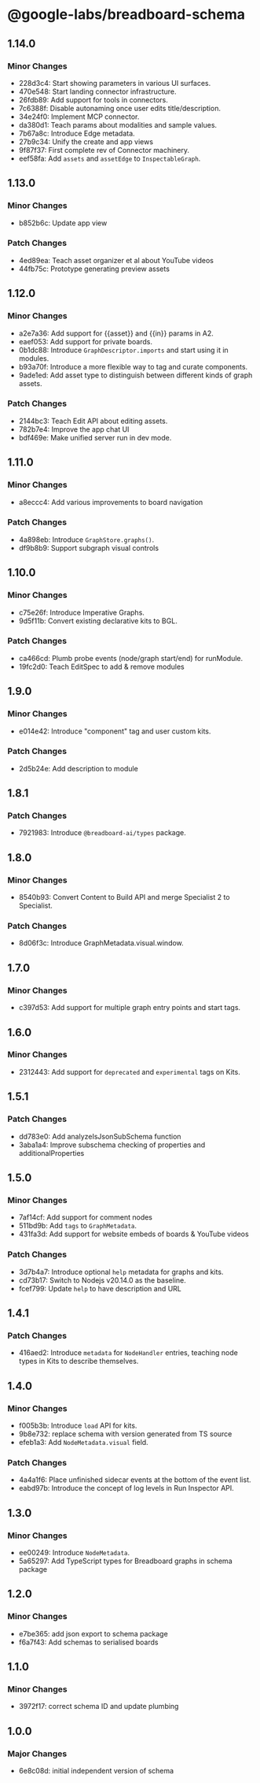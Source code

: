 # @google-labs/breadboard-schema

## 1.14.0

### Minor Changes

- 228d3c4: Start showing parameters in various UI surfaces.
- 470e548: Start landing connector infrastructure.
- 26fdb89: Add support for tools in connectors.
- 7c6388f: Disable autonaming once user edits title/description.
- 34e24f0: Implement MCP connector.
- da380d1: Teach params about modalities and sample values.
- 7b67a8c: Introduce Edge metadata.
- 27b9c34: Unify the create and app views
- 9f87f37: First complete rev of Connector machinery.
- eef58fa: Add `assets` and `assetEdge` to `InspectableGraph`.

## 1.13.0

### Minor Changes

- b852b6c: Update app view

### Patch Changes

- 4ed89ea: Teach asset organizer et al about YouTube videos
- 44fb75c: Prototype generating preview assets

## 1.12.0

### Minor Changes

- a2e7a36: Add support for {{asset}} and {{in}} params in A2.
- eaef053: Add support for private boards.
- 0b1dc88: Introduce `GraphDescriptor.imports` and start using it in modules.
- b93a70f: Introduce a more flexible way to tag and curate components.
- 9ade1ed: Add asset type to distinguish between different kinds of graph
  assets.

### Patch Changes

- 2144bc3: Teach Edit API about editing assets.
- 782b7e4: Improve the app chat UI
- bdf469e: Make unified server run in dev mode.

## 1.11.0

### Minor Changes

- a8eccc4: Add various improvements to board navigation

### Patch Changes

- 4a898eb: Introduce `GraphStore.graphs()`.
- df9b8b9: Support subgraph visual controls

## 1.10.0

### Minor Changes

- c75e26f: Introduce Imperative Graphs.
- 9d5f11b: Convert existing declarative kits to BGL.

### Patch Changes

- ca466cd: Plumb probe events (node/graph start/end) for runModule.
- 19fc2d0: Teach EditSpec to add & remove modules

## 1.9.0

### Minor Changes

- e014e42: Introduce "component" tag and user custom kits.

### Patch Changes

- 2d5b24e: Add description to module

## 1.8.1

### Patch Changes

- 7921983: Introduce `@breadboard-ai/types` package.

## 1.8.0

### Minor Changes

- 8540b93: Convert Content to Build API and merge Specialist 2 to Specialist.

### Patch Changes

- 8d06f3c: Introduce GraphMetadata.visual.window.

## 1.7.0

### Minor Changes

- c397d53: Add support for multiple graph entry points and start tags.

## 1.6.0

### Minor Changes

- 2312443: Add support for `deprecated` and `experimental` tags on Kits.

## 1.5.1

### Patch Changes

- dd783e0: Add analyzeIsJsonSubSchema function
- 3aba1a4: Improve subschema checking of properties and additionalProperties

## 1.5.0

### Minor Changes

- 7af14cf: Add support for comment nodes
- 511bd9b: Add `tags` to `GraphMetadata`.
- 431fa3d: Add support for website embeds of boards & YouTube videos

### Patch Changes

- 3d7b4a7: Introduce optional `help` metadata for graphs and kits.
- cd73b17: Switch to Nodejs v20.14.0 as the baseline.
- fcef799: Update `help` to have description and URL

## 1.4.1

### Patch Changes

- 416aed2: Introduce `metadata` for `NodeHandler` entries, teaching node types
  in Kits to describe themselves.

## 1.4.0

### Minor Changes

- f005b3b: Introduce `load` API for kits.
- 9b8e732: replace schema with version generated from TS source
- efeb1a3: Add `NodeMetadata.visual` field.

### Patch Changes

- 4a4a1f6: Place unfinished sidecar events at the bottom of the event list.
- eabd97b: Introduce the concept of log levels in Run Inspector API.

## 1.3.0

### Minor Changes

- ee00249: Introduce `NodeMetadata`.
- 5a65297: Add TypeScript types for Breadboard graphs in schema package

## 1.2.0

### Minor Changes

- e7be365: add json export to schema package
- f6a7f43: Add schemas to serialised boards

## 1.1.0

### Minor Changes

- 3972f17: correct schema ID and update plumbing

## 1.0.0

### Major Changes

- 6e8c08d: initial independent version of schema
